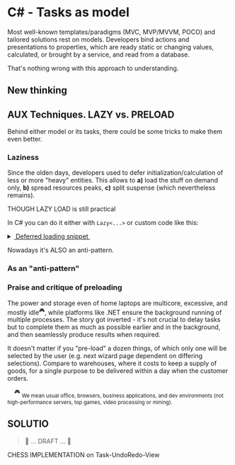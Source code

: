 # C# - Tasks as model

Most well-known templates/paradigms (MVC, MVP/MVVM, POCO) and tailored solutions rest on models. Developers bind actions and presentations to properties, which are ready static or changing values, calculated, or brought by a service, and read from a database.

That's nothing wrong with this approach to understanding.


## New thinking



## AUX Techniques. LAZY vs. PRELOAD

Behind either model or its tasks, there could be some tricks to make them even better.

### Laziness

Since the olden days, developers used to defer initialization/calculation of less or more "heavy" entities. This allows to **a)**&nbsp;load the stuff on&nbsp;demand only, **b)**&nbsp;spread resources peaks, **c)**&nbsp;split suspense (which nevertheless remains).

THOUGH LAZY LOAD is still practical

In C# you can do it either with `Lazy<...>` or custom code like this:

<details><summary><ins>&nbsp;Deferred loading snippet&nbsp;</ins></summary>
&nbsp;
  
  ```csharp
public BigAndHeavy Ram => _ram ?? LoadAndHit();
private BigAndHeavy? _ram;
  ```
</details>

Nowadays it's ALSO an anti-pattern.

### As an "anti-pattern"

### Praise and critique of preloading

The power and storage even of home laptops are multicore, excessive, and mostly idle<sup>:video_game:</sup>, while platforms like .NET ensure the background running of multiple processes. The story got inverted - it's not crucial to delay tasks but to complete them as much as possible earlier and in the background, and then seamlessly produce results when required.

It doesn't matter if you "pre-load" a dozen things, of which only one will be selected by the user (e.g. next wizard page dependent on differing selections). Compare to warehouses, where it costs to keep a supply of goods, for a single purpose to be delivered within a day when the customer orders.

&nbsp;&nbsp;&nbsp;&nbsp;<sup>:video_game:</sup> <sub>We mean usual office, browsers, business applications, and dev environments (not high-performance servers, top games, video processing or mining).</sub>

## SOLUTIO

> 🚧 ... DRAFT ... 🚧

CHESS IMPLEMENTATION on Task-UndoRedo-View
